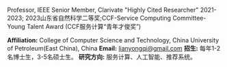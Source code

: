 Professor, IEEE Senior Member, Clarivate "Highly Cited Researcher" 2021-2023; 2023山东省自然科学二等奖;CCF-Service Computing Committee-Young Talent Award (CCF服务计算“青年才俊奖”)

**Affiliation:** College of Computer Science and Technology, China University of Petroleum(East China), China
**Email:** lianyongqi@gmail.com
**招生:** 每年1-2名博士生，3-5名硕士生。
**研究方向:** 服务计算、人工智能、推荐系统。